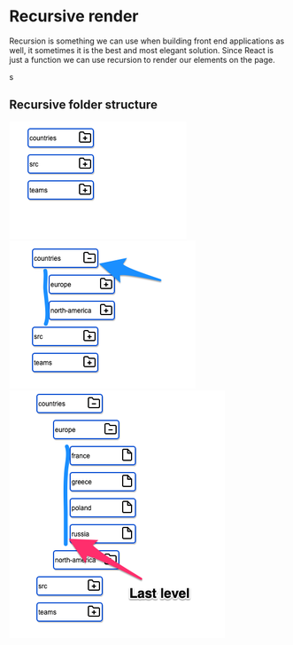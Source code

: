 # Recursive render

Recursion is something we can use when building front end applications as well, it sometimes it is the best and most elegant solution.
Since React is just a function we can use recursion to render our elements on the page.

s

## Recursive folder structure

![rec-1](./rec-1.png)
![rec-2](./rec-2.png)
![rec-3](./rec-3.png)

